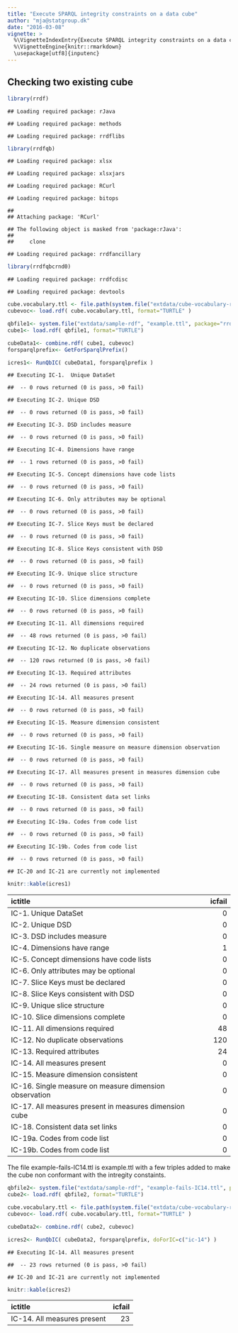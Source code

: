 ```yaml
---
title: "Execute SPARQL integrity constraints on a data cube"
author: "mja@statgroup.dk"
date: "2016-03-08"
vignette: >
  %\VignetteIndexEntry{Execute SPARQL integrity constraints on a data cube}
  %\VignetteEngine{knitr::rmarkdown}
  \usepackage[utf8]{inputenc}
---
```



## Checking two existing cube


```r
library(rrdf)
```

```
## Loading required package: rJava
```

```
## Loading required package: methods
```

```
## Loading required package: rrdflibs
```

```r
library(rrdfqb)
```

```
## Loading required package: xlsx
```

```
## Loading required package: xlsxjars
```

```
## Loading required package: RCurl
```

```
## Loading required package: bitops
```

```
## 
## Attaching package: 'RCurl'
```

```
## The following object is masked from 'package:rJava':
## 
##     clone
```

```
## Loading required package: rrdfancillary
```

```r
library(rrdfqbcrnd0)
```

```
## Loading required package: rrdfcdisc
```

```
## Loading required package: devtools
```

```r
cube.vocabulary.ttl <- file.path(system.file("extdata/cube-vocabulary-rdf", "cube.ttl", package="rrdfqb") )
cubevoc<- load.rdf( cube.vocabulary.ttl, format="TURTLE" )

qbfile1<- system.file("extdata/sample-rdf", "example.ttl", package="rrdfqb")
cube1<- load.rdf( qbfile1, format="TURTLE")

cubeData1<- combine.rdf( cube1, cubevoc)
forsparqlprefix<- GetForSparqlPrefix()

icres1<- RunQbIC( cubeData1, forsparqlprefix )
```

```
## Executing IC-1.  Unique DataSet
```

```
##  -- 0 rows returned (0 is pass, >0 fail)
```

```
## Executing IC-2. Unique DSD
```

```
##  -- 0 rows returned (0 is pass, >0 fail)
```

```
## Executing IC-3. DSD includes measure
```

```
##  -- 0 rows returned (0 is pass, >0 fail)
```

```
## Executing IC-4. Dimensions have range
```

```
##  -- 1 rows returned (0 is pass, >0 fail)
```

```
## Executing IC-5. Concept dimensions have code lists
```

```
##  -- 0 rows returned (0 is pass, >0 fail)
```

```
## Executing IC-6. Only attributes may be optional
```

```
##  -- 0 rows returned (0 is pass, >0 fail)
```

```
## Executing IC-7. Slice Keys must be declared
```

```
##  -- 0 rows returned (0 is pass, >0 fail)
```

```
## Executing IC-8. Slice Keys consistent with DSD
```

```
##  -- 0 rows returned (0 is pass, >0 fail)
```

```
## Executing IC-9. Unique slice structure
```

```
##  -- 0 rows returned (0 is pass, >0 fail)
```

```
## Executing IC-10. Slice dimensions complete
```

```
##  -- 0 rows returned (0 is pass, >0 fail)
```

```
## Executing IC-11. All dimensions required
```

```
##  -- 48 rows returned (0 is pass, >0 fail)
```

```
## Executing IC-12. No duplicate observations
```

```
##  -- 120 rows returned (0 is pass, >0 fail)
```

```
## Executing IC-13. Required attributes
```

```
##  -- 24 rows returned (0 is pass, >0 fail)
```

```
## Executing IC-14. All measures present
```

```
##  -- 0 rows returned (0 is pass, >0 fail)
```

```
## Executing IC-15. Measure dimension consistent
```

```
##  -- 0 rows returned (0 is pass, >0 fail)
```

```
## Executing IC-16. Single measure on measure dimension observation
```

```
##  -- 0 rows returned (0 is pass, >0 fail)
```

```
## Executing IC-17. All measures present in measures dimension cube
```

```
##  -- 0 rows returned (0 is pass, >0 fail)
```

```
## Executing IC-18. Consistent data set links
```

```
##  -- 0 rows returned (0 is pass, >0 fail)
```

```
## Executing IC-19a. Codes from code list
```

```
##  -- 0 rows returned (0 is pass, >0 fail)
```

```
## Executing IC-19b. Codes from code list
```

```
##  -- 0 rows returned (0 is pass, >0 fail)
```

```
## IC-20 and IC-21 are currently not implemented
```

```r
knitr::kable(icres1)
```



|ictitle                                                | icfail|
|:------------------------------------------------------|------:|
|IC-1.  Unique DataSet                                  |      0|
|IC-2. Unique DSD                                       |      0|
|IC-3. DSD includes measure                             |      0|
|IC-4. Dimensions have range                            |      1|
|IC-5. Concept dimensions have code lists               |      0|
|IC-6. Only attributes may be optional                  |      0|
|IC-7. Slice Keys must be declared                      |      0|
|IC-8. Slice Keys consistent with DSD                   |      0|
|IC-9. Unique slice structure                           |      0|
|IC-10. Slice dimensions complete                       |      0|
|IC-11. All dimensions required                         |     48|
|IC-12. No duplicate observations                       |    120|
|IC-13. Required attributes                             |     24|
|IC-14. All measures present                            |      0|
|IC-15. Measure dimension consistent                    |      0|
|IC-16. Single measure on measure dimension observation |      0|
|IC-17. All measures present in measures dimension cube |      0|
|IC-18. Consistent data set links                       |      0|
|IC-19a. Codes from code list                           |      0|
|IC-19b. Codes from code list                           |      0|

The file example-fails-IC14.ttl is example.ttl with a few triples added to make the cube non conformant with the intregity constaints.


```r
qbfile2<- system.file("extdata/sample-rdf", "example-fails-IC14.ttl", package="rrdfqb")
cube2<- load.rdf( qbfile2, format="TURTLE")

cube.vocabulary.ttl <- file.path(system.file("extdata/cube-vocabulary-rdf", "cube.ttl", package="rrdfqb") )
cubevoc<- load.rdf( cube.vocabulary.ttl, format="TURTLE" )

cubeData2<- combine.rdf( cube2, cubevoc)

icres2<- RunQbIC( cubeData2, forsparqlprefix, doForIC=c("ic-14") )
```

```
## Executing IC-14. All measures present
```

```
##  -- 23 rows returned (0 is pass, >0 fail)
```

```
## IC-20 and IC-21 are currently not implemented
```

```r
knitr::kable(icres2)
```



|ictitle                     | icfail|
|:---------------------------|------:|
|IC-14. All measures present |     23|

